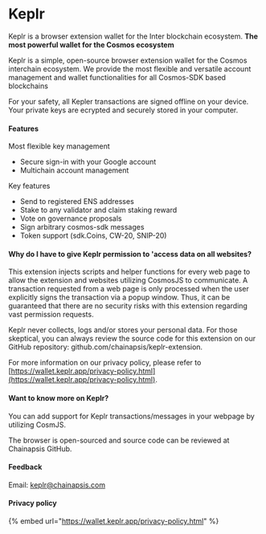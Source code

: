 # Keplr



Keplr is a browser extension wallet for the Inter blockchain ecosystem.  **The most powerful wallet for the Cosmos ecosystem** 

Keplr is a simple, open-source browser extension wallet for the Cosmos interchain ecosystem. We provide the most flexible and versatile account management and wallet functionalities for all Cosmos-SDK based blockchains

For your safety, all Kepler transactions are signed offline on your device. Your private keys are ecrypted and securely stored in your computer.

#### Features

Most flexible key management

* Secure sign-in with your Google account
* Multichain account management

Key features

* Send to registered ENS addresses
* Stake to any validator and claim staking reward
* Vote on governance proposals
* Sign arbitrary cosmos-sdk messages
* Token support \(sdk.Coins, CW-20, SNIP-20\)

#### Why do I have to give Keplr permission to 'access data on all websites?

This extension injects scripts and helper functions for every web page to allow the extension and websites utilizing CosmosJS to communicate. A transaction requested from a web page is only processed when the user explicitly signs the transaction via a popup window. Thus, it can be guaranteed that there are no security risks with this extension regarding vast permission requests.

Keplr never collects, logs and/or stores your personal data. For those skeptical, you can always review the source code for this extension on our GitHub repository: github.com/chainapsis/keplr-extension.

For more information on our privacy policy, please refer to [https://wallet.keplr.app/privacy-policy.html](https://wallet.keplr.app/privacy-policy.html).

#### Want to know more on Keplr?

You can add support for Keplr transactions/messages in your webpage by utilizing CosmJS.

The browser is open-sourced and source code can be reviewed at Chainapsis GitHub.

#### Feedback

Email: keplr@chainapsis.com

#### Privacy policy

{% embed url="https://wallet.keplr.app/privacy-policy.html" %}



